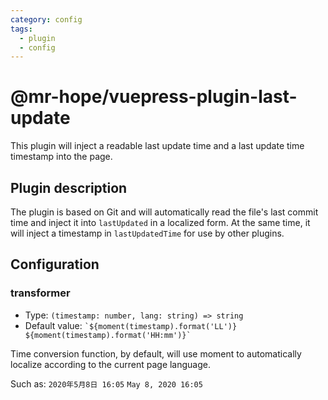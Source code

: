 ```yaml
---
category: config
tags:
  - plugin
  - config
---
```


# @mr-hope/vuepress-plugin-last-update

This plugin will inject a readable last update time and a last update time timestamp into the page.

## Plugin description

The plugin is based on Git and will automatically read the file's last commit time and inject it into `lastUpdated` in a localized form. At the same time, it will inject a timestamp in `lastUpdatedTime` for use by other plugins.

## Configuration

### transformer

- Type: `(timestamp: number, lang: string) => string`
- Default value: `` `${moment(timestamp).format('LL')} ${moment(timestamp).format('HH:mm')}` ``

Time conversion function, by default, will use moment to automatically localize according to the current page language.

Such as: `2020年5月8日 16:05` `May 8, 2020 16:05`
